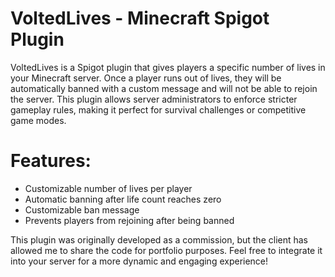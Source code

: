 # VoltedLives - Minecraft Spigot Plugin

VoltedLives is a Spigot plugin that gives players a specific number of lives in your Minecraft server. Once a player runs out of lives, they will be automatically banned with a custom message and will not be able to rejoin the server. This plugin allows server administrators to enforce stricter gameplay rules, making it perfect for survival challenges or competitive game modes.

# Features:

- Customizable number of lives per player
- Automatic banning after life count reaches zero
- Customizable ban message
- Prevents players from rejoining after being banned

This plugin was originally developed as a commission, but the client has allowed me to share the code for portfolio purposes. Feel free to integrate it into your server for a more dynamic and engaging experience!

